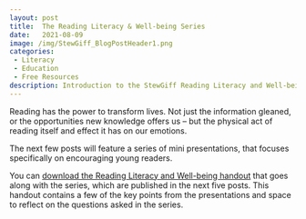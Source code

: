 ```yaml
---
layout: post
title:  The Reading Literacy & Well-being Series
date:   2021-08-09
image: /img/StewGiff_BlogPostHeader1.png
categories:
 - Literacy
 - Education
 - Free Resources
description: Introduction to the StewGiff Reading Literacy and Well-being series
---
```

Reading has the power to transform lives. Not just the information gleaned, or the opportunities new knowledge offers us – but the physical act of reading itself and effect it has on our emotions.

The next few posts will feature a series of mini presentations, that focuses specifically on encouraging young readers.

You can <a href="/downloads/ReadingLiteracyAndWellbeing_StewGiff.pdf" target="_blank">download the Reading Literacy and Well-being handout</a> that goes along with the series, which are published in the next five posts. This handout contains a few of the key points from the presentations and space to reflect on the questions asked in the series.

